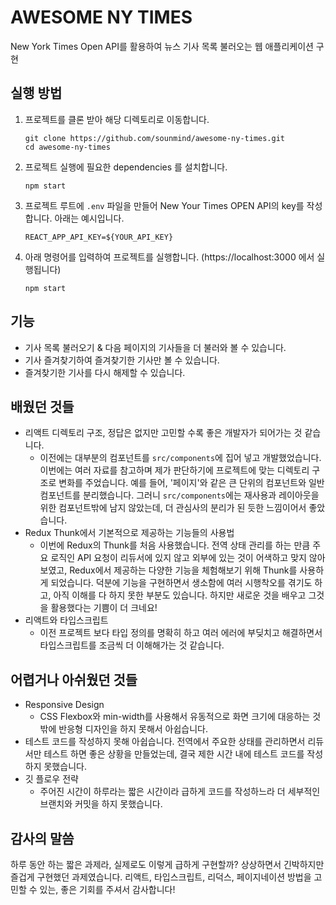 # AWESOME NY TIMES

New York Times Open API를 활용하여 뉴스 기사 목록 불러오는 웹 애플리케이션 구현

## 실행 방법

1. 프로젝트를 클론 받아 해당 디렉토리로 이동합니다.
    ```shell
    git clone https://github.com/sounmind/awesome-ny-times.git
    cd awesome-ny-times
    ```
2. 프로젝트 실행에 필요한 dependencies 를 설치합니다.
    ```shell
    npm start
    ```
3. 프로젝트 루트에 `.env` 파일을 만들어 New Your Times OPEN API의 key를 작성합니다. 아래는 예시입니다.
    ```shell
    REACT_APP_API_KEY=${YOUR_API_KEY}
    ```
4. 아래 명령어를 입력하여 프로젝트를 실행합니다. (https://localhost:3000 에서 실행됩니다)
    ```shell
    npm start
    ```

## 기능
- 기사 목록 불러오기 & 다음 페이지의 기사들을 더 불러와 볼 수 있습니다.
- 기사 즐겨찾기하여 즐겨찾기한 기사만 볼 수 있습니다.
- 즐겨찾기한 기사를 다시 해제할 수 있습니다.

## 배웠던 것들
- 리액트 디렉토리 구조, 정답은 없지만 고민할 수록 좋은 개발자가 되어가는 것 같습니다.
  - 이전에는 대부분의 컴포넌트를 `src/components`에 집어 넣고 개발했었습니다. 이번에는 여러 자료를 참고하며 제가 판단하기에 프로젝트에 맞는 디렉토리 구조로 변화를 주었습니다. 예를 들어, '페이지'와 같은 큰 단위의 컴포넌트와 일반 컴포넌트를 분리했습니다. 그러니 `src/components`에는 재사용과 레이아웃을 위한 컴포넌트밖에 남지 않았는데, 더 관심사의 분리가 된 듯한 느낌이어서 좋았습니다.
- Redux Thunk에서 기본적으로 제공하는 기능들의 사용법
  - 이번에 Redux의 Thunk를 처음 사용했습니다. 전역 상태 관리를 하는 만큼 주요 로직인 API 요청이 리듀서에 있지 않고 외부에 있는 것이 어색하고 맞지 않아 보였고, Redux에서 제공하는 다양한 기능을 체험해보기 위해 Thunk를 사용하게 되었습니다. 덕분에 기능을 구현하면서 생소함에 여러 시행착오를 겪기도 하고, 아직 이해를 다 하지 못한 부분도 있습니다. 하지만 새로운 것을 배우고 그것을 활용했다는 기쁨이 더 크네요!
- 리액트와 타입스크립트
  - 이전 프로젝트 보다 타입 정의를 명확히 하고 여러 에러에 부딪치고 해결하면서 타입스크립트를 조금씩 더 이해해가는 것 같습니다.

## 어렵거나 아쉬웠던 것들
- Responsive Design
  - CSS Flexbox와 min-width를 사용해서 유동적으로 화면 크기에 대응하는 것밖에 반응형 디자인을 하지 못해서 아쉽습니다.
- 테스트 코드를 작성하지 못해 아쉽습니다. 전역에서 주요한 상태를 관리하면서 리듀서만 테스트 하면 좋은 상황을 만들었는데, 결국 제한 시간 내에 테스트 코드를 작성하지 못했습니다.
- 깃 플로우 전략
  - 주어진 시간이 하루라는 짧은 시간이라 급하게 코드를 작성하느라 더 세부적인 브랜치와 커밋을 하지 못했습니다.

## 감사의 말씀

하루 동안 하는 짧은 과제라, 실제로도 이렇게 급하게 구현할까? 상상하면서 긴박하지만 즐겁게 구현했던 과제였습니다. 리액트, 타입스크립트, 리덕스, 페이지네이션 방법을 고민할 수 있는, 좋은 기회를 주셔서 감사합니다!


